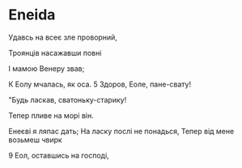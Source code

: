 # Eneida

Удавсь на всеє зле проворний,

Троянців насажавши повні

І мамою Венеру звав;


К Еолу мчалась, як оса.
5 Здоров, Еоле, пане-свату!

"Будь ласкав, сватоньку-старику!

Тепер пливе на морі він.

Енеєві я ляпас дать;
На ласку послі не понадься,
Тепер від мене возьмеш чвирк

9 Еол, оставшись на господі,


